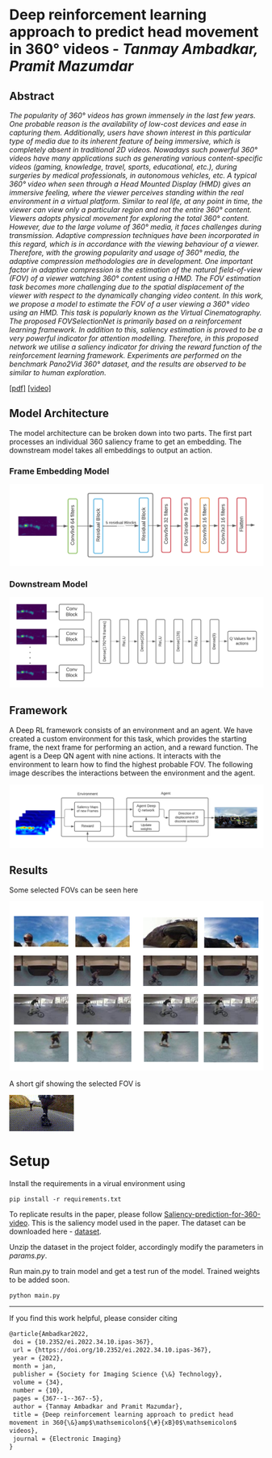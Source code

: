 # Deep reinforcement learning approach to predict head movement in 360° videos - *Tanmay Ambadkar, Pramit Mazumdar*

## Abstract

*The popularity of 360&deg; videos has grown immensely in the last few years. One probable reason is the availability of low-cost devices and ease in capturing them. Additionally, users have shown interest in this particular type of media due to its inherent feature of being immersive, which is completely absent in traditional 2D videos. Nowadays such powerful 360&deg; videos have many applications such as generating various content-specific videos (gaming, knowledge, travel, sports, educational, etc.), during surgeries by medical professionals, in autonomous vehicles, etc. A typical 360&deg; video when seen through a Head Mounted Display (HMD) gives an immersive feeling, where the viewer perceives standing within the real environment in a virtual platform. Similar to real life, at any point in time, the viewer can view only a particular region and not the entire 360&deg; content. Viewers adopts physical movement for exploring the total 360&deg; content. However, due to the large volume of 360&deg; media, it faces challenges during transmission. Adaptive compression techniques have been incorporated in this regard, which is in accordance with the viewing behaviour of a viewer. Therefore, with the growing popularity and usage of 360&deg; media, the adaptive compression methodologies are in development. One important factor in adaptive compression is the estimation of the natural field-of-view (FOV) of a viewer watching 360&deg; content using a HMD. The FOV estimation task becomes more challenging due to the spatial displacement of the viewer with respect to the dynamically changing video content. In this work, we propose a model to estimate the FOV of a user viewing a 360&deg; video using an HMD. This task is popularly known as the Virtual Cinematography. The proposed FOVSelectionNet is primarily based on a reinforcement learning framework. In addition to this, saliency estimation is proved to be a very powerful indicator for attention modelling. Therefore, in this proposed network we utilise a saliency indicator for driving the reward function of the reinforcement learning framework. Experiments are performed on the benchmark Pano2Vid 360&deg; dataset, and the results are observed to be similar to human exploration.*

[[pdf]](https://library.imaging.org/ei/articles/34/10/IPAS-367) [[video]](https://higherlogicstream.s3.amazonaws.com/IST/42bfe16d-f5e8-0bad-05c5-8a5a24b6bfe7_file.mp4)

## Model Architecture

The model architecture can be broken down into two parts. The first part processes an individual 360 saliency frame to get an embedding. The downstream model takes all embeddings to output an action. 

### Frame Embedding Model

![frame embedding model](assets/Single_ConvBlock.png)

### Downstream Model

![down stream modek](assets/Final_Model.png)

## Framework

A Deep RL framework consists of an environment and an agent. We have created a custom environment for this task, which provides the starting frame, the next frame for performing an action, and a reward function. The agent is a Deep QN agent with nine actions. It interacts with the environment to learn how to find the highest probable FOV. The following image describes the interactions between the environment and the agent. 

![framework](assets/block_diagram.png)

## Results

Some selected FOVs can be seen here

![result](assets/results.png)

A short gif showing the selected FOV is

![fov](assets/project1.gif)

# Setup

Install the requirements in a virual environment using 
```
pip install -r requirements.txt
```
To replicate results in the paper, please follow [Saliency-prediction-for-360-video](https://github.com/vhchuong1997/Saliency-prediction-for-360-degree-video). This is the saliency model used in the paper. The dataset can be downloaded here - [dataset](https://drive.google.com/file/d/1ZPPUrgYxRqpryhGgaM31ov8v82tdMVF8/view?usp=sharing).  

Unzip the dataset in the project folder, accordingly modify the parameters in *params.py*.

Run main.py to train model and get a test run of the model. Trained weights to be added soon.
```
python main.py
```
----
If you find this work helpful, please consider citing
 ```
 @article{Ambadkar2022,
  doi = {10.2352/ei.2022.34.10.ipas-367},
  url = {https://doi.org/10.2352/ei.2022.34.10.ipas-367},
  year = {2022},
  month = jan,
  publisher = {Society for Imaging Science {\&} Technology},
  volume = {34},
  number = {10},
  pages = {367--1--367--5},
  author = {Tanmay Ambadkar and Pramit Mazumdar},
  title = {Deep reinforcement learning approach to predict head movement in 360{\&}amp$\mathsemicolon${\#}{xB}0$\mathsemicolon$ videos},
  journal = {Electronic Imaging}
}
```


